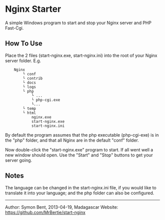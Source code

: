 ﻿Nginx Starter
======

A simple Windows program to start and stop your Nginx server and PHP Fast-Cgi.

How To Use
------
Place the 2 files (start-nginx.exe, start-nginx.ini) into the root of your Nginx server folder.  E.g.

```
    Nginx
        └ conf
        └ contrib
        └ docs
        └ logs
        └ php
            └ ...
            └ php-cgi.exe
            └...
        └ temp
        └ html
            nginx.exe
            start-nginx.exe
            start-nginx.ini
```
      
By default the program assumes that the php executable (php-cgi-exe) is in the "php" folder, and that all Nginx are in the default "conf" folder.

Now double-click the "start-nginx.exe" program to start.  If all went well a new window should open.  Use the "Start" and "Stop" buttons to get your server going.

Notes
------
The language can be changed in the start-nginx.ini file, if you would like to translate it into your language; and the php folder can also be configured.

------

Author: Symon Bent, 2013-04-19, Madagascar
Website: https://github.com/MrBertie/start-nginx